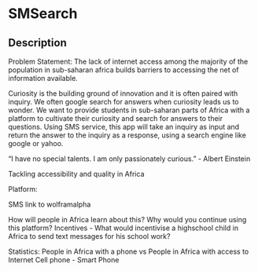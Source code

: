 # SMSearch

## Description

Problem Statement: The lack of internet access among the majority of the population in sub-saharan africa builds barriers to accessing the net of information available.

Curiosity is the building ground of innovation and it is often paired with inquiry. We often google search for answers when curiosity
leads us to wonder. We want to provide students in sub-saharan parts of Africa with a platform to cultivate their curiosity and search for answers to their questions. Using SMS service, this app will take an inquiry as input and return the answer to the inquiry as a response, using a search engine
like google or yahoo. 

“I have no special talents. I am only passionately curious.” - Albert Einstein



Tackling accessibility and quality in Africa

Platform:

SMS link to wolframalpha

How will people in Africa learn about this?
Why would you continue using this platform? 
	Incentives - What would incentivise a highschool child in Africa to send text messages for his school work?
  
Statistics: People in Africa with a phone vs People in Africa with access to Internet 
  Cell phone - Smart Phone  
  

